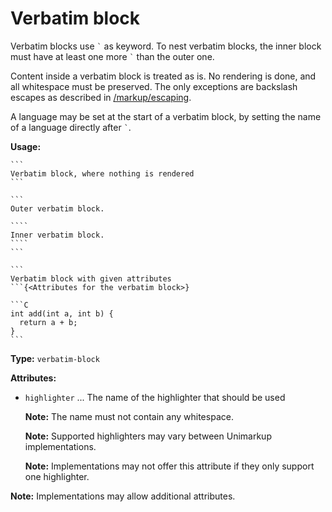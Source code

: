 # Verbatim block

Verbatim blocks use `` ` `` as keyword.
To nest verbatim blocks, the inner block must have at least one more `` ` `` than the outer one.

Content inside a verbatim block is treated as is. No rendering is done, and all whitespace must be preserved.
The only exceptions are backslash escapes as described in [/markup/escaping](/markup/escaping.md).

A language may be set at the start of a verbatim block, by setting the name of a language directly after `` ` ``.

**Usage:**

`````
```
Verbatim block, where nothing is rendered
```

```
Outer verbatim block.

````
Inner verbatim block.
````
```

```
Verbatim block with given attributes
```{<Attributes for the verbatim block>}

```C
int add(int a, int b) {
  return a + b;
}
```
`````

**Type:** `verbatim-block`

**Attributes:**

- `highlighter` ... The name of the highlighter that should be used

  **Note:** The name must not contain any whitespace.

  **Note:** Supported highlighters may vary between Unimarkup implementations.

  **Note:** Implementations may not offer this attribute if they only support one highlighter.

**Note:** Implementations may allow additional attributes.
